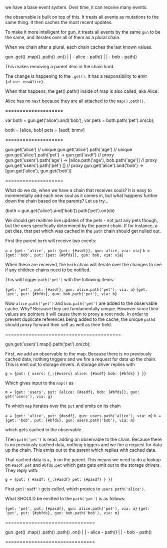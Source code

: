 we have a base event system. Over time, it can receive many events.

the observable is built on top of this. It treats all events as mutations to the same thing. It then caches the most recent updates.

To make it more intelligent for gun, it treats all events by the same `gun` to be the same, and iterates over all of them as a plural chain.

When we chain after a plural, each chain caches the last known values.

gun		.get()		.map()		.path()		.on()
								|					|
								 - alice	 - path()
								|					|
								 - bob		 - path()

This makes removing a parent item in the chain hard.

The change is happening to the `.get()`. It has a responsibility to emit `{alice: newAlice}`.

When that happens, the get().path() inside of map is also called, aka Alice.

Alice has no `next` because they are all attached to the `map().path()`.

====================

var both = gun.get('alice').and('bob');
var pets = both.path('pet').on(cb);

both = [alice, bob]
pets = [asdf, bnmv]

====================

gun.get('alice') // unique
gun.get('alice').path('age') // unique
gun.get('alice').path('pet') -> gun.get('asdf') // proxy
gun.get('users').path('age') -> [alice.path('age'), bob.path('age')] // proxy
gun.get('users').path('pet') [] // proxy
gun.get('alice').and('bob') -> [gun.get('alice'), gun.get('bob')]


====================

What do we do, when we have a chain that receives souls? It is easy to incrementally add each new soul as it comes in, but what happens further down the chain based on the parents? Let us try...

(both = gun.get('alice').and('bob')).path('pet').on(cb)

We should get realtime live updates of the pets - not just any pets though, but the ones specifically determined by the parent chain. If for instance, a pet dies, that pet which was cached in the `path` chain should get nulled out.

First the parent `both` will receive two events:

`a = {get: 'alice', put: {pet: {#asdf}}, gun: alice, via: via}`
`b = {get: 'bob', put: {pet: {#bfds}}, gun: bob, via: via}`

When these are received, the `both` chain will iterate over the changes to see if any children chains need to be notified.

This will trigger `path('pet')` with the following items:

`{get: 'pet', put: {#asdf}, gun: alice.path('pet'), via: a}`
`{get: 'pet', put: {#bfds}, gun: bob.path('pet'), via: b}`

Now `alice.path('pet')` and `bob.path('pet')` are added to the observable cache. Why? Because they are fundamentally unique. However since their values are pointers it will cause them to proxy a root node. In order to prevent duplicate references being added to the cache, the unique `path`s should proxy forward their self as well as their field.


========================================

gun.get('users').map().path('pet').on(cb);

First, we add an observable to the map. Because there is no previously cached data, nothing triggers and we fire a request for data up the chain. This is emit out to storage drivers. A storage driver replies with

`g = {put: {
	users: {_:{#users}
		alice: {#asdf}
		bob: {#bfds}
	}
}}`

Which gives input to the `map()` as

`m = {get: 'users', put: {alice: {#asdf}, bob: {#bfds}}, gun: get('users'), via: g}`

To which `map` iterates over the `put` and emits on its chain

`a = {get: 'alice', put: {#asdf}, gun: users.path('alice'), via: m}`
`b = {get: 'bob', put: {#bfds}, gun: users.path('bob'), via: m}`

which gets cached in the observable.

Then `path('pet')` is read, adding an observable to the chain. Because there is no previously cached data, nothing triggers and we fire a request for data up the chain. This emits out to the parent which replies with cached data.

That cached data is `a, b` on the parent. This means we need to do a lookup on `#asdf.pet` and `#bfds.pet` which gets gets emit out to the storage drivers. They reply with:


`g = {put: {
	#asdf: {_:{#asdf}
		pet: {#pasdf}
	}
}}`

First `get('asdf')` gets called, which proxies to `users.path('alice')`.

What SHOULD be emitted to the `path('pet')` is as follows:


`{get: 'pet', put: {#pasdf}, gun: alice.path('pet'), via: a}`
`{get: 'pet', put: {#pbfds}, gun: bob.path('bob'), via: m}`

===============================


gun		.get()		.map()		.path()			.path()		.on()
								|					|
								 - alice	 - path()
								|					|
								 - bob		 - path()


===============================
